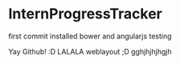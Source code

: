 # InternProgressTracker

first commit
installed bower and angularjs
testing

Yay Github! :D
LALALA weblayout ;D
gghjhjhjhgjh